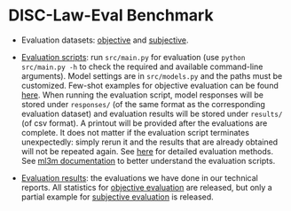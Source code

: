 # DISC-Law-Eval Benchmark

- Evaluation datasets: [objective](./datasets/objective/) and [subjective](./datasets/subjective/).

- [Evaluation scripts](./src/): run `src/main.py` for evaluation (use `python src/main.py -h` to check the required and available command-line arguments). Model settings are in `src/models.py` and the paths must be customized. Few-shot examples for objective evaluation can be found [here](./src/few_shot/). When running the evaluation script, model responses will be stored under `responses/` (of the same format as the corresponding evaluation dataset) and evaluation results will be stored under `results/` (of csv format). A printout will be provided after the evaluations are complete. It does not matter if the evaluation script terminates unexpectedly: simply rerun it and the results that are already obtained will not be repeated again. See [here](../README-en.md#disc-law-eval-benchmark) for detailed evaluation methods. See [ml3m documentation](https://charlie-xiao.github.io/ml3m/) to better understand the evaluation scripts.

- [Evaluation results](./stats/): the evaluations we have done in our technical reports. All statistics for [objective evaluation](./stats/objective/) are released, but only a partial example for [subjective evaluation](./stats/subjective/) is released.
